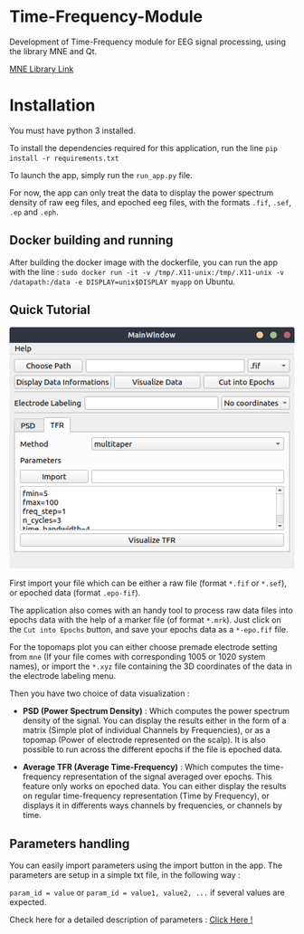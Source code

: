 # Time-Frequency-Module

Development of Time-Frequency module for EEG signal processing, using the library MNE and Qt.

[MNE Library Link](https://martinos.org/mne/dev/index.html)

# Installation 

You must have python 3 installed. 

To install the dependencies required for this application, run the line `pip install -r requirements.txt`

To launch the app, simply run the `run_app.py` file.

For now, the app can only treat the data to display the power spectrum density of raw eeg files, and epoched eeg files, with the formats `.fif`, `.sef`, `.ep` and `.eph`.

## Docker building and running

After building the docker image with the dockerfile, you can run the app with the line : `sudo docker run -it -v /tmp/.X11-unix:/tmp/.X11-unix -v /datapath:/data -e DISPLAY=unix$DISPLAY myapp` on Ubuntu. 

## Quick Tutorial

![Main Window](https://github.com/TyWR/Time-Frequency-Module/blob/master/media/main_window.png)

First import your file which can be either a raw file (format `*.fif` or `*.sef`), or epoched data (format `.epo-fif`).

The application also comes with an handy tool to process raw data files into epochs data with the help of a marker file (of format `*.mrk`). Just click on the `Cut into Epochs` button, and save your epochs data as a `*-epo.fif` file.

 For the topomaps plot you can either choose premade electrode setting from `mne` (If your file comes with corresponding 1005 or 1020 system names), or import the `*.xyz` file containing the 3D coordinates of the data in the electrode labeling menu.

 Then you have two choice of data visualization :

 * **PSD (Power Spectrum Density)** : Which computes the power spectrum density of the signal. You can display the results either in the form of a matrix (Simple plot of individual Channels by Frequencies), or as a topomap (Power of electrode represented on the scalp). It is also possible to run across the different epochs if the file is epoched data.

 * **Average TFR (Average Time-Frequency)** : Which computes the time-frequency representation of the signal averaged over epochs. This feature only works on epoched data. You can either display the results on regular time-frequency representation (Time by Frequency), or displays it in differents ways channels by frequencies, or channels by time.


## Parameters handling

You can easily import parameters using the import button in the app. The parameters are setup in a simple txt file, in the following way :

`param_id = value` or `param_id = value1, value2, ...` if several values are expected.

Check here for a detailed description of parameters : [Click Here !](https://github.com/TyWR/Time-Frequency-Module/blob/master/media/help_parameters.md)
